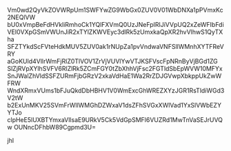 Vm0wd2QyVkZOVWRpUm1SWFYwZG9WbGx0ZUV0V01WbDNXa1pPVmxKc2NEQlVW
bU0xVmpBeFdHVkliRmhoCk1YQlFXVmQ0UzJNeFpIRlJiVVpUQ2xZeWFIbFdi
VEI0VXpGSmVWUnJiR2xTYlZKWVEyc3dlRk5zUmxkaQpXR2hvVlhwS1QyTXha
SFZTYkdScFVteHdkMUV5ZUV0ak1rNUpZa1pvVndwaVNFSllWMnhXYTFReVRY
aGoKUld4VllrWmFjRlZ0TlVOV1ZrVjVUVlYwVTJKSFVscFpNRnByVjBGd1ZG
SlZjRVpXYlhSVFV6RlZlRk5ZCmFGY0tZbXhhVjFsc2FGTldSbEpWVW10MFYx
SnJWalZhVldSSFZURmFjbGRzV2xkaVdHaE1Wa2RrZDJGVwpXbkppUkZwWFRW
WndXRmxVUms1bFJuQkdDbHBHV1V0WmExcGhWREZXYzJGR1RsTldiWGd3V2tW
b2ExUnMKV25SVmFrWllWMGhDZWxaV1dsZFhSVGxXWlVad1YxSlVWbEZYYTJo
clpHeE5lUXBTYmxaVllsaE9URkV5Ck5VdGpSMFl6VUZRd1MwTnVaSEJrUVQw
OUNncDFhbW89Cgpmd3U=

jhl